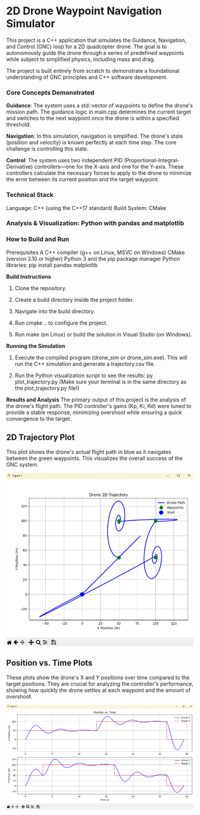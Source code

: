 # 2D Drone Waypoint Navigation Simulator
This project is a C++ application that simulates the Guidance, Navigation, and Control (GNC) loop for a 2D quadcopter drone. The goal is to autonomously guide the drone through a series of predefined waypoints while subject to simplified physics, including mass and drag.

The project is built entirely from scratch to demonstrate a foundational understanding of GNC principles and C++ software development.

### Core Concepts Demonstrated
**Guidance**: The system uses a std::vector of waypoints to define the drone's mission path. The guidance logic in main.cpp determines the current target and switches to the next waypoint once the drone is within a specified threshold.

**Navigation**: In this simulation, navigation is simplified. The drone's state (position and velocity) is known perfectly at each time step. The core challenge is controlling this state.

**Control**: The system uses two independent PID (Proportional-Integral-Derivative) controllers—one for the X-axis and one for the Y-axis. These controllers calculate the necessary forces to apply to the drone to minimize the error between its current position and the target waypoint.

### Technical Stack
Language: C++ (using the C++17 standard)
Build System: CMake

### Analysis & Visualization: Python with pandas and matplotlib

### How to Build and Run
Prerequisites
A C++ compiler (g++ on Linux, MSVC on Windows)
CMake (version 3.10 or higher)
Python 3 and the pip package manager
Python libraries: pip install pandas matplotlib

**Build Instructions**
1) Clone the repository.

2) Create a build directory inside the project folder.

3) Navigate into the build directory.

4) Run cmake .. to configure the project.

5) Run make (on Linux) or build the solution in Visual Studio (on Windows).

**Running the Simulation**
1) Execute the compiled program (drone_sim or drone_sim.exe). This will run the C++ simulation and generate a trajectory.csv file.

2) Run the Python visualization script to see the results: py plot_trajectory.py (Make sure your terminal is in the same directory as the plot_trajectory.py file!)

**Results and Analysis**
The primary output of this project is the analysis of the drone's flight path. The PID controller's gains (Kp, Ki, Kd) were tuned to provide a stable response, minimizing overshoot while ensuring a quick convergence to the target.

## 2D Trajectory Plot
This plot shows the drone's actual flight path in blue as it navigates between the green waypoints. This visualizes the overall success of the GNC system.

![alt text](<Screenshot 2025-07-14 224314.png>)

## Position vs. Time Plots
These plots show the drone's X and Y positions over time compared to the target positions. They are crucial for analyzing the controller's performance, showing how quickly the drone settles at each waypoint and the amount of overshoot.

![alt text](image.png)
